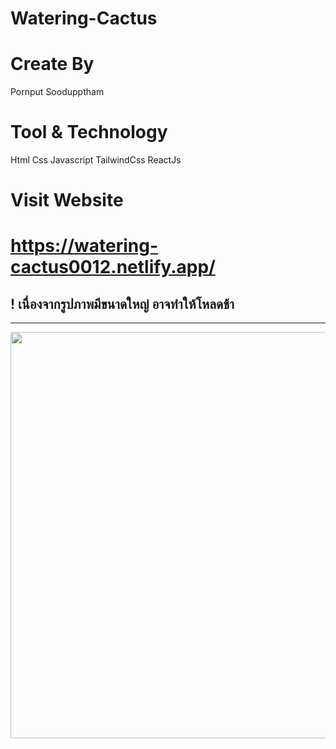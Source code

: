 # Watering-Cactus

# Create By 
Pornput Soodupptham

# Tool & Technology
Html Css Javascript TailwindCss ReactJs

# Visit Website
# https://watering-cactus0012.netlify.app/

## ! เนื่องจากรูปภาพมีขนาดใหญ่ อาจทำให้โหลดช้า
---
<p align="center">
<a href="https://watering-cactus0012.netlify.app/">
<img src="Watering Cactus.gif" alt="" width="650" align="center"/>
</a>
</p>